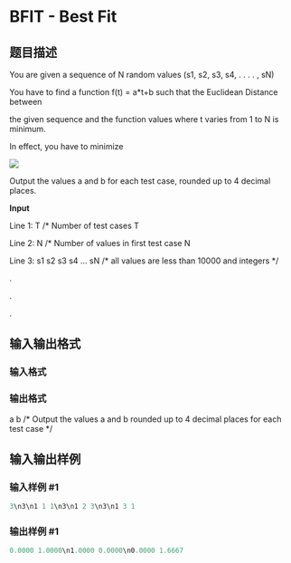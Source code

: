 # BFIT - Best Fit

## 题目描述

You are given a sequence of N random values (s1, s2, s3, s4, . . . . , sN)

You have to find a function f(t) = a\*t+b such that the Euclidean Distance between

the given sequence and the function values where t varies from 1 to N is minimum.

In effect, you have to minimize

![](/files/gif/f/e/5/fe51c3542db3f26f40202e10e8ef5b31/)

Output the values a and b for each test case, rounded up to 4 decimal places.

**Input**

Line 1: T /\* Number of test cases T 

Line 2: N /\* Number of values in first test case N 

Line 3: s1 s2 s3 s4 … sN /\* all values are less than 10000 and integers \*/

.

.

.

## 输入输出格式

### 输入格式

### 输出格式

a b /\* Output the values a and b rounded up to 4 decimal places for each test case \*/

## 输入输出样例

### 输入样例 #1

```cpp
3\n3\n1 1 1\n3\n1 2 3\n3\n1 3 1
```


### 输出样例 #1

```cpp
0.0000 1.0000\n1.0000 0.0000\n0.0000 1.6667
```


